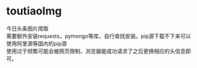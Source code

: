 # toutiaoImg
今日头条图片爬取<br/>
需要额外安装requests，pymongo等库，自行查找安装。pip源下载不下来可以使用阿里源等国内的pip源<br/>
使用过于频繁可能会被网页限制，浏览器能成功请求了之后更换相应的头信息即可。